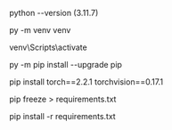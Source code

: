 python --version (3.11.7)

py -m venv venv

venv\Scripts\activate

py -m pip install --upgrade pip

pip install torch==2.2.1 torchvision==0.17.1

pip freeze > requirements.txt

pip install -r requirements.txt
